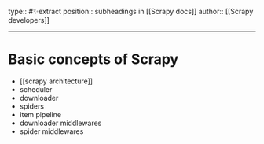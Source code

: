type:: #✨extract
position:: subheadings in [[Scrapy docs]]
author:: [[Scrapy developers]]

---

# Basic concepts of Scrapy
- [[scrapy architecture]]
- scheduler
- downloader
- spiders
- item pipeline
- downloader middlewares
- spider middlewares